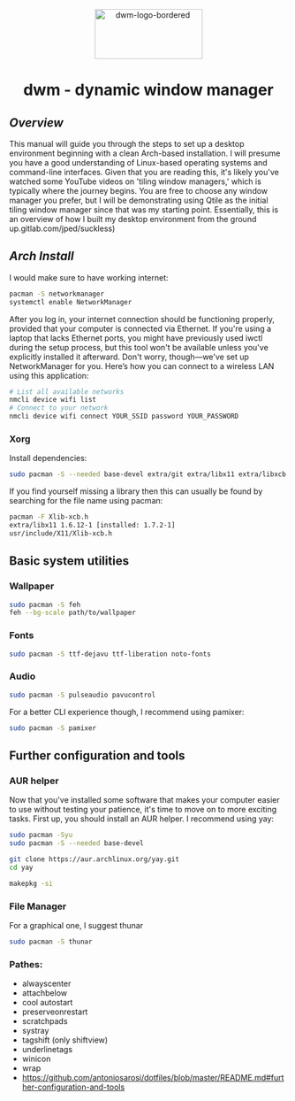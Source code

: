 <div align="center">
  <img src="https://seeklogo.com/images/D/dwm-logo-A5BEFB530B-seeklogo.com.png" alt="dwm-logo-bordered" width="195" height="90"/>
  
  # dwm - dynamic window manager
</div>

## _Overview_
This manual will guide you through the steps to set up a desktop environment beginning with a clean Arch-based installation. I will presume you have a good understanding of Linux-based operating systems and command-line interfaces. Given that you are reading this, it's likely you've watched some YouTube videos on 'tiling window managers,' which is typically where the journey begins. You are free to choose any window manager you prefer, but I will be demonstrating using Qtile as the initial tiling window manager since that was my starting point. Essentially, this is an overview of how I built my desktop environment from the ground up.gitlab.com/jped/suckless)

## _Arch Install_
I would make sure to have working internet:
```sh
pacman -S networkmanager
systemctl enable NetworkManager
```
After you log in, your internet connection should be functioning properly, provided that your computer is connected via Ethernet. If you're using a laptop that lacks Ethernet ports, you might have previously used iwctl during the setup process, but this tool won't be available unless you've explicitly installed it afterward. Don't worry, though—we've set up NetworkManager for you. Here’s how you can connect to a wireless LAN using this application:
```sh
# List all available networks
nmcli device wifi list
# Connect to your network
nmcli device wifi connect YOUR_SSID password YOUR_PASSWORD
```

### Xorg
Install dependencies:
```sh
sudo pacman -S --needed base-devel extra/git extra/libx11 extra/libxcb extra/libxinerama extra/libxft extra/imlib2
```
If you find yourself missing a library then this can usually be found by searching for the file name using pacman:
```sh
pacman -F Xlib-xcb.h
extra/libx11 1.6.12-1 [installed: 1.7.2-1]
usr/include/X11/Xlib-xcb.h
```
## Basic system utilities

### Wallpaper
```sh
sudo pacman -S feh
feh --bg-scale path/to/wallpaper
```

### Fonts
```sh
sudo pacman -S ttf-dejavu ttf-liberation noto-fonts
```

### Audio
```sh
sudo pacman -S pulseaudio pavucontrol
```

For a better CLI experience though, I recommend using pamixer:
```sh
sudo pacman -S pamixer
```

## Further configuration and tools
### AUR helper
Now that you've installed some software that makes your computer easier to use without testing your patience, it's time to move on to more exciting tasks. First up, you should install an AUR helper. I recommend using yay:
```sh
sudo pacman -Syu
sudo pacman -S --needed base-devel

git clone https://aur.archlinux.org/yay.git
cd yay

makepkg -si
```

### File Manager
For a graphical one, I suggest thunar
```sh
sudo pacman -S thunar
```

### Pathes:
- alwayscenter
- attachbelow
- cool autostart
- preserveonrestart
- scratchpads
- systray
- tagshift (only shiftview)
- underlinetags
- winicon
- wrap
- https://github.com/antoniosarosi/dotfiles/blob/master/README.md#further-configuration-and-tools
